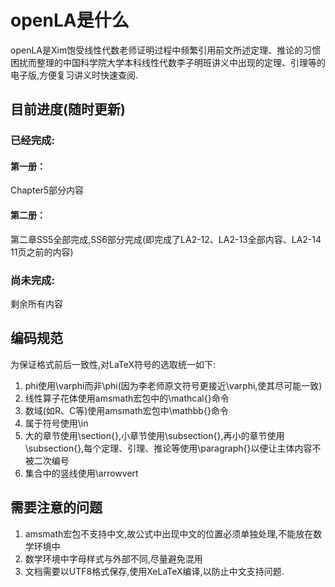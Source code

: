 # openLA是什么
openLA是Xim饱受线性代数老师证明过程中频繁引用前文所述定理、推论的习惯困扰而整理的中国科学院大学本科线性代数李子明班讲义中出现的定理、引理等的电子版,方便复习讲义时快速查阅.
## 目前进度(随时更新)
### 已经完成:
#### 第一册：
Chapter5部分内容
#### 第二册：
第二章SS5全部完成,SS6部分完成(即完成了LA2-12、LA2-13全部内容、LA2-14 11页之前的内容)
### 尚未完成:
剩余所有内容
## 编码规范
为保证格式前后一致性,对LaTeX符号的选取统一如下:

1. phi使用\varphi而非\phi(因为李老师原文符号更接近\varphi,使其尽可能一致)
2. 线性算子花体使用amsmath宏包中的\mathcal{}命令
3. 数域(如R、C等)使用amsmath宏包中\mathbb{}命令
4. 属于符号使用\in
5. 大的章节使用\section{},小章节使用\subsection{},再小的章节使用\subsection{},每个定理、引理、推论等使用\paragraph{}以便让主体内容不被二次编号
6. 集合中的竖线使用\arrowvert


## 需要注意的问题

1. amsmath宏包不支持中文,故公式中出现中文的位置必须单独处理,不能放在数学环境中
2. 数学环境中字母样式与外部不同,尽量避免混用
3. 文档需要以UTF8格式保存,使用XeLaTeX编译,以防止中文支持问题.
